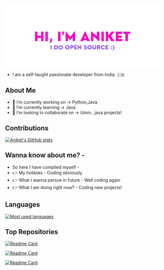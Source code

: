 <img src = "./assests/profile.png">

- I am a self-taught passionate developer from India. 🇮🇳

## About Me

- 🔭 I’m currently working on -> Python,Java
- 🌱 I’m currently learning -> Java
- 👯 I’m looking to collaborate on -> Umm.. java projects!

## Contributions
[![Aniket's GitHub stats](https://github-readme-stats.vercel.app/api?username=DevMike123&count_private=true&show_icons=true&theme=locale)](https://github.com/DevMike123/)


## Wanna know about me? -
- So here I have compiled myself -
- 👉 My hobbies - Coding obviously
- 👉 What I wanna persue in future - Well coding again
- 👉 What I am doing right now? - Coding new projects!

## Languages 

[![Most used languages](https://github-readme-stats.vercel.app/api/top-langs/?username=DevMike123&langs_count=30&theme=locale&layout=compact)](https://github.com/DevMike123/)

## Top Repositories
[![Readme Card](https://github-readme-stats.vercel.app/api/pin/?username=mango-solutions&repo=unicord.js)](https://github.com/mango-solutions/unicord.js)

[![Readme Card](https://github-readme-stats.vercel.app/api/pin/?username=DevMike123&repo=Jarvis)](https://github.com/DevMike123/Jarvis)

[![Readme Card](https://github-readme-stats.vercel.app/api/pin/?username=mango-solutions&repo=Pokechu)](https://github.com/mango-solutions/Pokechu)

